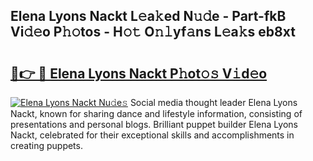 ## Elena Lyons Nackt L𝚎a𝚔ed N𝚞𝚍e - Part-fkB Vi𝚍𝚎o P𝚑𝚘tos - H𝚘𝚝 O𝚗𝚕yf𝚊ns L𝚎a𝚔s eb8xt

# <h2><a href="http://kf7v3vr.oniu.top/?m=Elena+Lyons+Nackt">🔗👉 🔴 Elena Lyons Nackt P𝚑ot𝚘𝚜 V𝚒d𝚎o</a></h2>

[![Elena Lyons Nackt Nu𝚍e𝚜](https://i.imgur.com/0qMVB7G.gif)](http://kf7v3vr.oniu.top/?m=Elena+Lyons+Nackt)
Social media thought leader Elena Lyons Nackt, known for sharing dance and lifestyle information, consisting of presentations and personal blogs. Brilliant puppet builder Elena Lyons Nackt, celebrated for their exceptional skills and accomplishments in creating puppets.  
